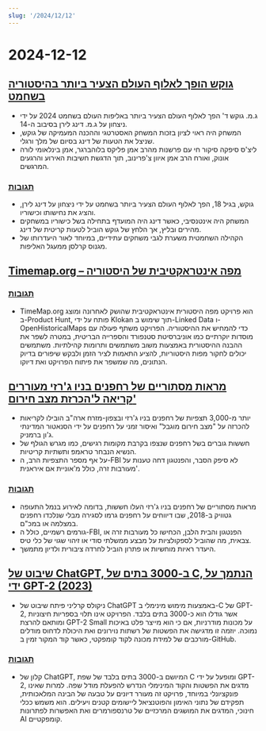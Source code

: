 ```yaml
---
slug: '/2024/12/12'
---
```


# 2024-12-12

## [גוקש הופך לאלוף העולם הצעיר ביותר בהיסטוריה בשחמט](https://lichess.org/@/Lichess/blog/wcc-2024-round-14-gukesh-becomes-the-youngest-world-champion-in-history/cDggdNZw)

- ג.מ. גוקש ד' הפך לאלוף העולם הצעיר ביותר באליפות העולם בשחמט 2024 על ידי ניצחון על ג.מ. דינג לירן בסיבוב ה-14.
- המשחק היה ראוי לציון בזכות המשחק האסטרטגי וההכנה המעמיקה של גוקש, שניצל את הטעות של דינג בסיום של מלך ורגלי.
- ליצ'ס סיפקה סיקור חי עם פרשנות מהרב אמן פליקס בלוהברגר, אמן בינלאומי לורה אונוק, ואורח הרב אמן איוון צ'פרינוב, תוך הדגשת חשיבות האירוע והרגעים המרגשים.

### [תגובות](https://news.ycombinator.com/item?id=42398952)

- גוקש, בגיל 18, הפך לאלוף העולם הצעיר ביותר בשחמט על ידי ניצחון על דינג לירן, והציג את נחישותו וכישוריו.
- המשחק היה אינטנסיבי, כאשר דינג היה המועדף בתחילה בשל כישוריו במשחקים מהירים ובליץ, אך הלחץ של גוקש הוביל לטעות קריטית של דינג.
- הקהילה השחמטית משערת לגבי משחקים עתידיים, במיוחד לאור היעדרותו של מגנוס קרלסן ממעגל האליפות.

## [Timemap.org – מפה אינטראקטיבית של היסטוריה](https://www.oldmapsonline.org/en/history/regions)

### [תגובות](https://news.ycombinator.com/item?id=42397550)

- TimeMap.org הוא פרויקט מפה היסטורית אינטראקטיבית שהושק לאחרונה ומוצג ב-Product Hunt, פותח על ידי Klokan תוך שימוש ב-Linked Data ו-OpenHistoricalMaps כדי להמחיש את ההיסטוריה. הפרויקט משתף פעולה עם מוסדות יוקרתיים כמו אוניברסיטת סטנפורד והספרייה הבריטית, במטרה לשפר את ההבנה ההיסטורית באמצעות משוב משתמשים ותרומות קהילתיות. משתמשים יכולים לחקור מפות היסטוריות, להציע התאמות לציר הזמן ולבקש שיפורים בדיוק הנתונים, מה שמשפר את פיתוח הפרויקט ואת דיוקו.

## [מראות מסתוריים של רחפנים בניו ג'רזי מעוררים קריאה ל'הכרזת מצב חירום'](https://www.theguardian.com/us-news/2024/dec/11/new-jersey-drone-sightings-state-of-emergency)

- יותר מ-3,000 תצפיות של רחפנים בניו ג'רזי ובצפון-מזרח ארה"ב הובילו לקריאות להכרזה על "מצב חירום מוגבל" ואיסור זמני על רחפנים על ידי הסנאטור המדינתי ג'ון ברמניק.
- חששות גוברים בשל רחפנים שנצפו בקרבת מקומות רגישים, כמו מגרש הגולף של הנשיא הנבחר טראמפ ותשתיות קריטיות.
- על אף מספר התצפיות הרב, ה-FBI לא סיפק הסבר, והפנטגון דחה טענות על מעורבות זרה, כולל מ'אוניית אם איראנית'.

### [תגובות](https://news.ycombinator.com/item?id=42391443)

- מראות מסתוריים של רחפנים בניו ג'רזי העלו חששות, בדומה לאירוע בנמל התעופה גטוויק ב-2018, שבו דיווחים על רחפנים גרמו לסגירה מבלי שנלכדו רחפנים במצלמה או במכ"ם.
- גורמים רשמיים, כולל ה-FBI, הפנטגון והבית הלבן, הכחישו כל מעורבות זרה או צבאית, מה שהוביל לספקולציות על מבצע ממשלתי סודי או זיהוי שגוי של כלי טיס.
- היעדר ראיות מוחשיות או פתרון הוביל לחרדה ציבורית ולדיון מתמשך.

## [שיבוט של ChatGPT, ב-3000 בתים של C, הנתמך על ידי GPT-2 (2023)](https://nicholas.carlini.com/writing/2023/chat-gpt-2-in-c.html)

- ניקולס קרליני פיתח שיבוט של ChatGPT באמצעות מימוש מינימלי ב-C של GPT-2, אשר גודלו הוא כ-3000 בתים בלבד. הפרויקט אינו תלוי בספריות חיצוניות ומותאם להרצת GPT-2 Small על מכונות מודרניות, אם כי הוא מייצר פלט באיכות נמוכה. יוזמה זו מדגישה את הפשטות של רשתות נוירונים ואת היכולת לדחוס מודלים מורכבים של למידת מכונה לקוד קומפקטי, כאשר קוד המקור זמין ב-GitHub.

### [תגובות](https://news.ycombinator.com/item?id=42396372)

- קלון של ChatGPT, המיושם ב-3000 בתים בלבד של שפת C ומופעל על ידי GPT-2, מדגים את הפשטות והקוד המינימלי הנדרש להפעלת מודל שפה. למרות שאינו פונקציונלי במיוחד, פרויקט זה מעורר דיונים על טבעה של הבינה המלאכותית, תפקידם של נתוני האימון והפוטנציאל ליישומים קטנים ויעילים. הוא משמש ככלי חינוכי, המדגים את המושגים המרכזיים של טרנספורמרים ואת האפשרות לפתרונות AI קומפקטיים.

<head>
  <meta property="og:title" content="גוקש הופך לאלוף העולם הצעיר ביותר בהיסטוריה בשחמט" />
  <meta property="og:type" content="website" />
  <meta property="og:image" content="https://og.cho.sh/api/og/?title=%D7%92%D7%95%D7%A7%D7%A9%20%D7%94%D7%95%D7%A4%D7%9A%20%D7%9C%D7%90%D7%9C%D7%95%D7%A3%20%D7%94%D7%A2%D7%95%D7%9C%D7%9D%20%D7%94%D7%A6%D7%A2%D7%99%D7%A8%20%D7%91%D7%99%D7%95%D7%AA%D7%A8%20%D7%91%D7%94%D7%99%D7%A1%D7%98%D7%95%D7%A8%D7%99%D7%94%20%D7%91%D7%A9%D7%97%D7%9E%D7%98&subheading=%D7%99%D7%95%D7%9D%20%D7%97%D7%9E%D7%99%D7%A9%D7%99%2C%2012%20%D7%91%D7%93%D7%A6%D7%9E%D7%91%D7%A8%202024%3A%20%D7%A1%D7%99%D7%9B%D7%95%D7%9D%20%D7%97%D7%93%D7%A9%D7%95%D7%AA%20Hacker" />
</head>
